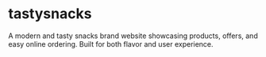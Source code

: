 # tastysnacks
A modern and tasty snacks brand website showcasing products, offers, and easy online ordering. Built for both flavor and user experience.
